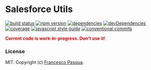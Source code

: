# Salesforce Utils

[![build status](https://travis-ci.com/cesconix/sfdc-utils.svg?branch=develop)](https://travis-ci.com/cesconix/sfdc-utils) 
[![npm version](https://img.shields.io/npm/v/sfdc-utils.svg)](https://www.npmjs.com/package/sfdc-utils)
[![dependencies](https://img.shields.io/david/cesconix/sfdc-utils.svg)](https://david-dm.org/cesconix/sfdc-utils)
[![devDependencies](https://img.shields.io/david/dev/cesconix/sfdc-utils.svg)](https://david-dm.org/cesconix/sfdc-utils?type=dev)
[![coverage](https://coveralls.io/repos/github/cesconix/sfdc-utils/badge.svg?branch=develop)](https://coveralls.io/github/cesconix/sfdc-utils?branch=develop)
[![javascript style guide](https://img.shields.io/badge/code_style-standard-brightgreen.svg)](https://standardjs.com)
[![conventional commits](https://img.shields.io/badge/Conventional%20Commits-1.0.0-yellow.svg)](https://conventionalcommits.org)

<span style="color:red">**Current code is work-in-progress. Don't use it!**</span>


### License

MIT. Copyright (c) [Francesco Pasqua](https://www.linkedin.com/in/cesconix).
